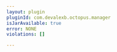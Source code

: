 ```yaml
---
layout: plugin
pluginId: com.devalexb.octopus.manager
isJarAvailable: true
error: NONE
violations: []

---
```

